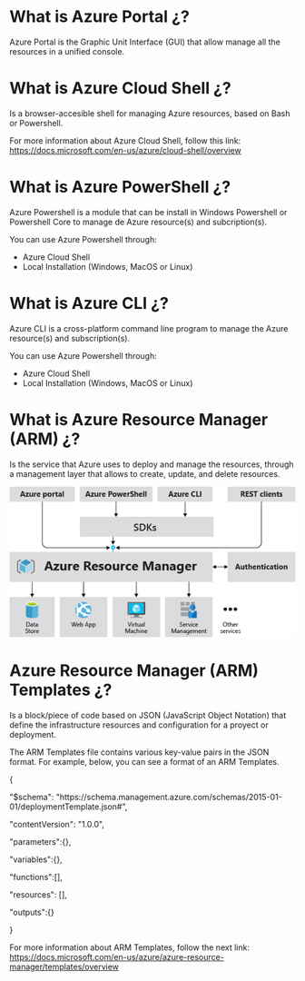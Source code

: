 # What is Azure Portal ¿?

Azure Portal is the Graphic Unit Interface (GUI) that allow manage all the resources in a unified console.

# What is Azure Cloud Shell ¿?

Is a browser-accesible shell for managing Azure resources, based on Bash or Powershell.

For more information about Azure Cloud Shell, follow this link: https://docs.microsoft.com/en-us/azure/cloud-shell/overview

# What is Azure PowerShell ¿?

Azure Powershell is a module that can be install in Windows Powershell or Powershell Core to manage de Azure resource(s) and subcription(s).

You can use Azure Powershell through:
- Azure Cloud Shell
- Local Installation (Windows, MacOS or Linux)

# What is Azure CLI ¿?

Azure CLI is a cross-platform command line program to manage the Azure resource(s) and subscription(s).

You can use Azure Powershell through:
- Azure Cloud Shell
- Local Installation (Windows, MacOS or Linux)

# What is Azure Resource Manager (ARM) ¿?

Is the service that Azure uses to deploy and manage the resources, through a management layer that allows to create, update, and delete resources.

<p align=center>
<img src="../assets/arm.png" alt="ARM" title="ARM"> </p>

# Azure Resource Manager (ARM) Templates ¿?

Is a block/piece of code based on JSON (JavaScript Object Notation) that define the infrastructure resources and configuration for a proyect or deployment.

The ARM Templates file contains various key-value pairs in the JSON format. For example, below, you can see a format of an ARM Templates.

<p>{</p>
<p>"$schema": "https://schema.management.azure.com/schemas/2015-01-01/deploymentTemplate.json#",</p>
<p>"contentVersion": "1.0.0",</p>
<p>"parameters":{},</p>
<p>"variables":{},</p>
<p>"functions":[],</p>
<p>"resources": [],</p>
<p>"outputs":{}</p>
<p>}</p>

For more information about ARM Templates, follow the next link:
https://docs.microsoft.com/en-us/azure/azure-resource-manager/templates/overview
